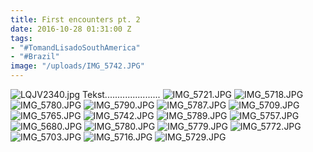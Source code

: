 ```yaml
---
title: First encounters pt. 2
date: 2016-10-28 01:31:00 Z
tags:
- "#TomandLisadoSouthAmerica"
- "#Brazil"
image: "/uploads/IMG_5742.JPG"
---
```


![LQJV2340.jpg](/uploads/LQJV2340.jpg)
Tekst......................
![IMG_5721.JPG](/uploads/IMG_5721.JPG)
![IMG_5718.JPG](/uploads/IMG_5718.JPG)
![IMG_5780.JPG](/uploads/IMG_5780.JPG)
![IMG_5790.JPG](/uploads/IMG_5790.JPG)
![IMG_5787.JPG](/uploads/IMG_5787.JPG)
![IMG_5709.JPG](/uploads/IMG_5709.JPG)
![IMG_5765.JPG](/uploads/IMG_5765.JPG)
![IMG_5742.JPG](/uploads/IMG_5742.JPG)
![IMG_5789.JPG](/uploads/IMG_5789.JPG)
![IMG_5757.JPG](/uploads/IMG_5757.JPG)![IMG_5680.JPG](/uploads/IMG_5680.JPG)
![IMG_5780.JPG](/uploads/IMG_5780.JPG)
![IMG_5779.JPG](/uploads/IMG_5779.JPG)
![IMG_5772.JPG](/uploads/IMG_5772.JPG)
![IMG_5703.JPG](/uploads/IMG_5703.JPG)
![IMG_5716.JPG](/uploads/IMG_5716.JPG)
![IMG_5729.JPG](/uploads/IMG_5729.JPG)
